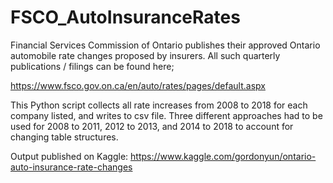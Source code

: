 # FSCO_AutoInsuranceRates

Financial Services Commission of Ontario publishes their approved Ontario automobile rate changes proposed by insurers. All such quarterly publications / filings can be found here;

https://www.fsco.gov.on.ca/en/auto/rates/pages/default.aspx

This Python script collects all rate increases from 2008 to 2018 for each company listed, and writes to csv file. Three different approaches had to be used for 2008 to 2011, 2012 to 2013, and 2014 to 2018 to account for changing table structures.

Output published on Kaggle: https://www.kaggle.com/gordonyun/ontario-auto-insurance-rate-changes
